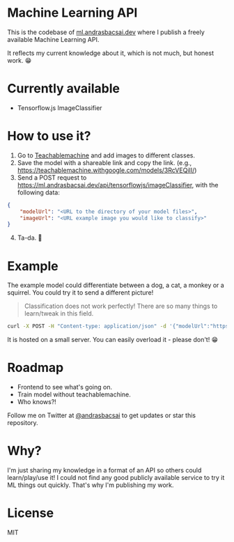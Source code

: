 # Machine Learning API

This is the codebase of [ml.andrasbacsai.dev](https://ml.andrasbacsai.dev) where I publish a freely available Machine Learning API. 

It reflects my current knowledge about it, which is not much, but honest work. 😁

# Currently available 
- Tensorflow.js ImageClassifier

# How to use it?
1. Go to [Teachablemachine](https://teachablemachine.withgoogle.com/train/image) and add images to different classes.
2. Save the model with a shareable link and copy the link. (e.g., https://teachablemachine.withgoogle.com/models/3RcVEQiII/)
3. Send a POST request to https://ml.andrasbacsai.dev/api/tensorflowjs/imageClassifier, with the following data:
```JSON
{
    "modelUrl": "<URL to the directory of your model files>",
    "imageUrl": "<URL example image you would like to classify>"
}
```
4. Ta-da. 🎉


# Example 

The example model could differentiate between a dog, a cat, a monkey or a squirrel. You could try it to send a different picture!

> Classification does not work perfectly! There are so many things to learn/tweak in this field.

```bash 
curl -X POST -H "Content-type: application/json" -d '{"modelUrl":"https://teachablemachine.withgoogle.com/models/3RcVEQiII/","imageUrl":"https://www.rover.com/blog/wp-content/uploads/2018/12/dog-sneeze-1-1024x945.jpg"}' https://ml.andrasbacsai.dev/api/tensorflowjs/imageClassifier
```

It is hosted on a small server. You can easily overload it - please don't! 😁

# Roadmap
- Frontend to see what's going on.
- Train model without teachablemachine.
- Who knows?!

Follow me on Twitter at [@andrasbacsai](https://twitter.com/andrasbacsai) to get updates or star this repository.

# Why?
I'm just sharing my knowledge in a format of an API so others could learn/play/use it! I could not find any good publicly available service to try it ML things out quickly. That's why I'm publishing my work.

# License
MIT


